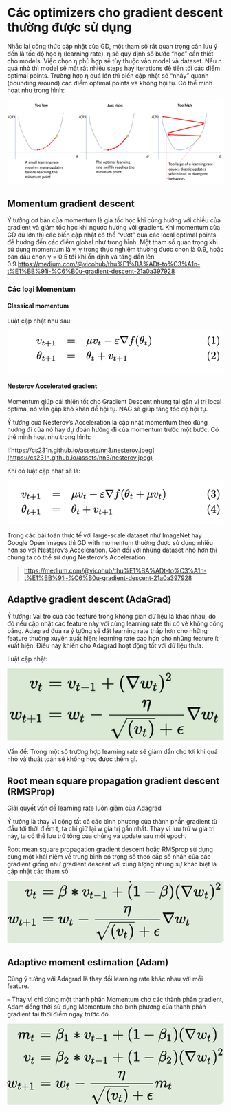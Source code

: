 # Các optimizers cho gradient descent thường được sử dụng

Nhắc lại công thức cập nhật của GD, một tham số rất quan trọng cần lưu ý đến là tốc độ học η (learning rate), η sẽ quy định số bước “học” cần thiết cho models. Việc chọn η phù hợp sẽ tùy thuộc vào model và dataset. Nếu η quá nhỏ thì model sẽ mất rất nhiều steps hay iterations để tiến tới các điểm optimal points. Trường hợp η quá lớn thì biến cập nhật sẽ “nhảy” quanh (bounding around) các điểm optimal points và không hội tụ. Có thể minh hoạt như trong hình:

![Pic](./images/Picture1.png)

## Momentum gradient descent

Ý tưởng cơ bản của momentum là gia tốc học khi cùng hướng với chiều của gradient và giảm tốc học khi ngược hướng với gradient. Khi momentum của GD đủ lớn thì các biến cập nhật có thể “vượt” qua các local optimal points để hướng đến các điểm global như trong hình. Một tham số quan trọng khi sử dụng momentum là γ, γ trong thực nghiệm thường được chọn là 0.9, hoặc ban đầu chọn γ = 0.5 tới khi ổn định và tăng dần lên 0.9.https://medium.com/@vicohub/thu%E1%BA%ADt-to%C3%A1n-t%E1%BB%91i-%C6%B0u-gradient-descent-21a0a397928

### Các loại Momentum

#### Classical momentum

Luật cập nhật như sau:

![Pic](./images/Picture2.png)

#### Nesterov Accelerated gradient

Momentum giúp cải thiện tốt cho Gradient Descent nhưng tại gần vị trí local optima, nó vẫn gặp khó khăn để hội tụ. NAG sẽ giúp tăng tốc độ hội tụ.

Ý tưởng của Nesterov’s Acceleration là cập nhật momentum theo đúng hướng đi của nó hay dự đoán hướng đi của momentum trước một bước. Có thể minh hoạt như trong hình:

![https://cs231n.github.io/assets/nn3/nesterov.jpeg](https://cs231n.github.io/assets/nn3/nesterov.jpeg)

Khi đó luật cập nhật sẽ là:

![Pic](./images/Picture3.png)

Trong các bài toán thực tế với large-scale dataset như ImageNet hay Google Open Images thì GD with momentum thường được sử dụng nhiều hơn so với Nesterov’s Acceleration. Còn đối với những dataset nhỏ hơn thì chúng ta có thể sử dụng Nesterov’s Acceleration.

> <https://medium.com/@vicohub/thu%E1%BA%ADt-to%C3%A1n-t%E1%BB%91i-%C6%B0u-gradient-descent-21a0a397928>

## Adaptive gradient descent (AdaGrad)

Ý tưởng: Vai trò của các feature trong không gian dữ liệu là khác nhau, do đó nếu cập nhật các feature này với cùng learning rate thì có vẻ không công bằng. Adagrad đưa ra ý tưởng sẽ đặt learning rate thấp hơn cho những feature thường xuyên xuất hiện; learning rate cao hơn cho những feature ít xuất hiện. Điều này khiến cho Adagrad hoạt động tốt với dữ liệu thưa.

Luật cập nhật:

![Pic](./images/Picture4.png)

Vấn đề: Trong một số trường hợp learning rate sẽ giảm dần cho tới khi quá nhỏ và thuật toán sẽ không học được thêm gì.

## Root mean square propagation gradient descent (RMSProp)

Giải quyết vấn đề learning rate luôn giảm của Adagrad

Ý tưởng là thay vì cộng tất cả các bình phương của thành phần gradient từ đầu tới thời điểm t, ta chỉ giữ lại w giá trị gần nhất. Thay vì lưu trữ w giá trị này, ta có thể lưu trữ tổng của chúng và update sau mỗi epoch.

Root mean square propagation gradient descent hoặc RMSprop sử dụng cùng một khái niệm về trung bình có trọng số theo cấp số nhân của các gradient giống như gradient descent với xung lượng nhưng sự khác biệt là cập nhật các tham số.

![Pic](./images/Picture5.png)

## Adaptive moment estimation (Adam)

Cùng ý tưởng với Adagrad là thay đổi learning rate khác nhau với mỗi feature.

– Thay vì chỉ dùng một thành phần Momentum cho các thành phần gradient, Adam đồng thời sử dụng Momentum cho bình phương của thành phần gradient tại thời điểm ngay trước đó.

![Pic](./images/Picture6.png)
